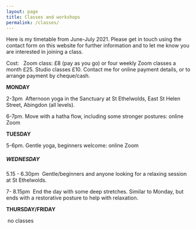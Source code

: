```yaml
---
layout: page
title: Classes and workshops
permalink: /classes/
---
```


Here is my timetable from June-July 2021. Please get in touch using the contact form on this website for further information and to let me know you are interested in joining a class.

Cost:&nbsp; &nbsp;Zoom class: &pound;8 (pay as you go) or four weekly Zoom classes a month &pound;25. Studio classes &pound;10. Contact me for online payment details, or to arrange payment by cheque/cash.&nbsp;

**MONDAY**

2-3pm&nbsp; Afternoon yoga in the Sanctuary at St Ethelwolds, East St Helen Street, Abingdon (all levels).

6-7pm. Move with a hatha flow, including some stronger postures: online Zoom

**TUESDAY**

5-6pm. Gentle yoga, beginners welcome: online Zoom

##### **WEDNESDAY**

5\.15 - 6.30pm&nbsp; Gentle/beginners and anyone looking for a relaxing session at St Ethelwolds.

7- 8.15pm&nbsp; End the day with some deep stretches. Similar to Monday, but ends with a restorative posture to help with relaxation.

**THURSDAY/FRIDAY**

&nbsp;no classes

&nbsp;
